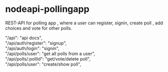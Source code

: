 # nodeapi-pollingapp
REST-API for polling app , where a user can register, signin, create poll , add choices and vote for other polls.

"/api": "api docs",</br>
"/api/auth/register": "signup",</br>
"/api/auth/login": "signin",</br>
"/api/polls/user": "get all polls from a user",</br>
"/api/polls/:pollId": "get/vote/delete poll",</br>
"/api/polls/user": "create/show poll",</br>
